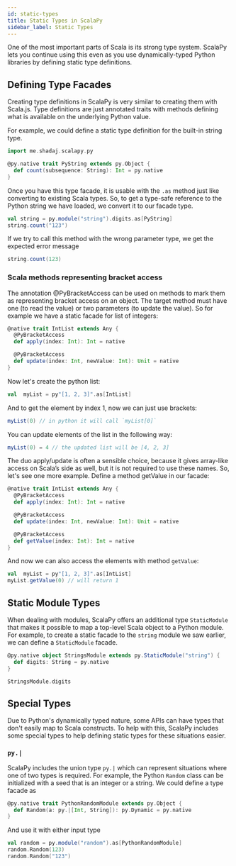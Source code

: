 ```yaml
---
id: static-types
title: Static Types in ScalaPy
sidebar_label: Static Types
---
```


One of the most important parts of Scala is its strong type system. ScalaPy lets you continue using this even as you use dynamically-typed Python libraries by defining static type definitions.

## Defining Type Facades
Creating type definitions in ScalaPy is very similar to creating them with Scala.js. Type definitions are just annotated traits with methods defining what is available on the underlying Python value.

For example, we could define a static type definition for the built-in string type.

```scala mdoc
import me.shadaj.scalapy.py

@py.native trait PyString extends py.Object {
  def count(subsequence: String): Int = py.native
}
```

Once you have this type facade, it is usable with the `.as` method just like converting to existing Scala types. So, to get a type-safe reference to the Python string we have loaded, we convert it to our facade type.

```scala mdoc
val string = py.module("string").digits.as[PyString]
string.count("123")
```

If we try to call this method with the wrong parameter type, we get the expected error message

```scala mdoc:fail
string.count(123)
```
### Scala methods representing bracket access
The annotation @PyBracketAccess can be used on methods to mark them as representing bracket access on an object. The target method must have one (to read the value) or two parameters (to update the value). So for example we have a static facade for list of integers:
```scala mdoc
@native trait IntList extends Any {
  @PyBracketAccess
  def apply(index: Int): Int = native

  @PyBracketAccess
  def update(index: Int, newValue: Int): Unit = native
}
```
Now let's create the python list:
```scala mdoc
val  myList = py"[1, 2, 3]".as[IntList]
```
And to get the element by index 1, now we can just use brackets: 
```scala mdoc
myList(0) // in python it will call `myList[0]`
```
You can update elements of the list in the following way:
```scala mdoc
myList(0) = 4 // the updated list will be [4, 2, 3]
```
The duo apply/update is often a sensible choice, because it gives array-like access on Scala’s side as well, but it is not required to use these names.
So, let's see one more example. Define a method getValue in our facade:
```scala mdoc
@native trait IntList extends Any {
  @PyBracketAccess
  def apply(index: Int): Int = native

  @PyBracketAccess
  def update(index: Int, newValue: Int): Unit = native

  @PyBracketAccess
  def getValue(index: Int): Int = native
}
```
And now we can also access the elements with method `getValue`:
```scala mdoc
val  myList = py"[1, 2, 3]".as[IntList]
myList.getValue(0) // will return 1
```

## Static Module Types
When dealing with modules, ScalaPy offers an additional type `StaticModule` that makes it possible to map a top-level Scala object to a Python module. For example, to create a static facade to the `string` module we saw earlier, we can define a `StaticModule` facade.

```scala mdoc
@py.native object StringsModule extends py.StaticModule("string") {
  def digits: String = py.native
}

StringsModule.digits
```

## Special Types
Due to Python's dynamically typed nature, some APIs can have types that don't easily map to Scala constructs. To help with this, ScalaPy includes some special types to help defining static types for these situations easier.

### `py.|`
ScalaPy includes the union type `py.|` which can represent situations where one of two types is required. For example, the Python `Random` class can be initialized with a seed that is an integer or a string. We could define a type facade as

```scala mdoc
@py.native trait PythonRandomModule extends py.Object {
  def Random(a: py.|[Int, String]): py.Dynamic = py.native
}
```

And use it with either input type
```scala mdoc
val random = py.module("random").as[PythonRandomModule]
random.Random(123)
random.Random("123")
```